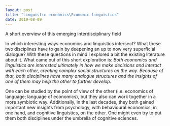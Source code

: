 ```yaml
---
layout: post
title: "Linguistic economics\Economic linguistics"
date: 2019-08-09
---
```


A short overview of this emerging interdisciplinary field

In which interesting ways economics and linguistics intersect? What these two disciplines have to gain by deepening an up to now very superficial dialogue? With these questions in mind I explored a bit the existing literature about it. What came out of this short exploration is: *Both economics and linguistics are interested ultimately in how we make decisions and interact with each other, creating complex social structures on the way. Because of that, both disciplines have many analogue structures and the insights of one of them may help the other to further develop.* 

One can be studied by the point of view of the other (i.e. economics of language; language of economics), but they also can work together in a more symbiotic way. Additionally, in the last decades, they both gained important new insights from psychology, with behavioural economics, in one hand, and cognitive linguistics, on the other. One might even try to put them both disciplines under the umbrella of cognitive sciences.

